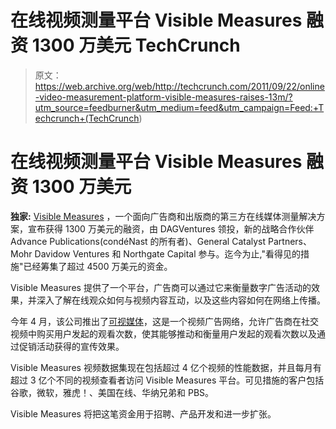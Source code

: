 # 在线视频测量平台 Visible Measures 融资 1300 万美元 TechCrunch

> 原文：<https://web.archive.org/web/http://techcrunch.com/2011/09/22/online-video-measurement-platform-visible-measures-raises-13m/?utm_source=feedburner&utm_medium=feed&utm_campaign=Feed:+Techcrunch+(TechCrunch>)

# 在线视频测量平台 Visible Measures 融资 1300 万美元

**独家:** [Visible Measures](https://web.archive.org/web/20230203094139/http://www.visiblemeasures.com/) ，一个面向广告商和出版商的第三方在线媒体测量解决方案，宣布获得 1300 万美元的融资，由 DAGVentures 领投，新的战略合作伙伴 Advance Publications(condéNast 的所有者)、General Catalyst Partners、Mohr Davidow Ventures 和 Northgate Capital 参与。迄今为止,"看得见的措施"已经筹集了超过 4500 万美元的资金。

Visible Measures 提供了一个平台，广告商可以通过它来衡量数字广告活动的效果，并深入了解在线观众如何与视频内容互动，以及这些内容如何在网络上传播。

今年 4 月，该公司推出了[可视媒体](https://web.archive.org/web/20230203094139/http://viewablemedia.com/)，这是一个视频广告网络，允许广告商在社交视频中购买用户发起的观看次数，使其能够推动和衡量用户发起的观看次数以及通过促销活动获得的宣传效果。

Visible Measures 视频数据集现在包括超过 4 亿个视频的性能数据，并且每月有超过 3 亿个不同的视频查看者访问 Visible Measures 平台。可见措施的客户包括谷歌，微软，雅虎！、美国在线、华纳兄弟和 PBS。

Visible Measures 将把这笔资金用于招聘、产品开发和进一步扩张。